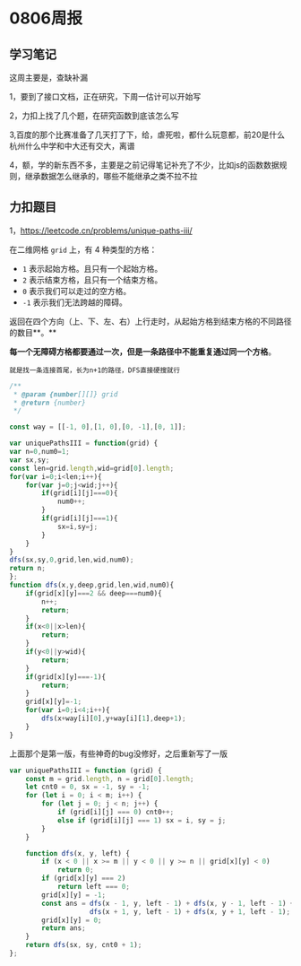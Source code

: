 # 0806周报

## 学习笔记

这周主要是，查缺补漏

1，要到了接口文档，正在研究，下周一估计可以开始写

2，力扣上找了几个题，在研究函数到底该怎么写

3,百度的那个比赛准备了几天打了下，给，虐死啦，都什么玩意都，前20是什么杭州什么中学和中大还有交大，离谱

4，额，学的新东西不多，主要是之前记得笔记补充了不少，比如js的函数数据规则，继承数据怎么继承的，哪些不能继承之类不拉不拉

## 力扣题目

1，https://leetcode.cn/problems/unique-paths-iii/

在二维网格 `grid` 上，有 4 种类型的方格：

- `1` 表示起始方格。且只有一个起始方格。
- `2` 表示结束方格，且只有一个结束方格。
- `0` 表示我们可以走过的空方格。
- `-1` 表示我们无法跨越的障碍。

返回在四个方向（上、下、左、右）上行走时，从起始方格到结束方格的不同路径的数目**。**

**每一个无障碍方格都要通过一次，但是一条路径中不能重复通过同一个方格**。

```
就是找一条连接首尾，长为n+1的路径，DFS直接硬搜就行

```

```javascript
/**
 * @param {number[][]} grid
 * @return {number}
 */

const way = [[-1, 0],[1, 0],[0, -1],[0, 1]];

var uniquePathsIII = function(grid) {
var n=0,num0=1;
var sx,sy;
const len=grid.length,wid=grid[0].length;
for(var i=0;i<len;i++){
    for(var j=0;j<wid;j++){
        if(grid[i][j]===0){
            num0++;
        }
        if(grid[i][j]===1){
            sx=i,sy=j;
        }
    }
}
dfs(sx,sy,0,grid,len,wid,num0);
return n;
};
function dfs(x,y,deep,grid,len,wid,num0){
    if(grid[x][y]===2 && deep===num0){
        n++;
        return;
    }
    if(x<0||x>len){
        return;
    }
    if(y<0||y>wid){
        return;
    }
    if(grid[x][y]===-1){
        return;
    }
    grid[x][y]=-1;
    for(var i=0;i<4;i++){
        dfs(x+way[i][0],y+way[i][1],deep+1);
    }
}
```

上面那个是第一版，有些神奇的bug没修好，之后重新写了一版

```javascript
var uniquePathsIII = function (grid) {
    const m = grid.length, n = grid[0].length;
    let cnt0 = 0, sx = -1, sy = -1;
    for (let i = 0; i < m; i++) {
        for (let j = 0; j < n; j++) {
            if (grid[i][j] === 0) cnt0++;
            else if (grid[i][j] === 1) sx = i, sy = j; 
        }
    }

    function dfs(x, y, left) {
        if (x < 0 || x >= m || y < 0 || y >= n || grid[x][y] < 0)
            return 0; 
        if (grid[x][y] === 2) 
            return left === 0; 
        grid[x][y] = -1; 
        const ans = dfs(x - 1, y, left - 1) + dfs(x, y - 1, left - 1) +
                    dfs(x + 1, y, left - 1) + dfs(x, y + 1, left - 1);
        grid[x][y] = 0; 
        return ans;
    }
    return dfs(sx, sy, cnt0 + 1);
};

```

